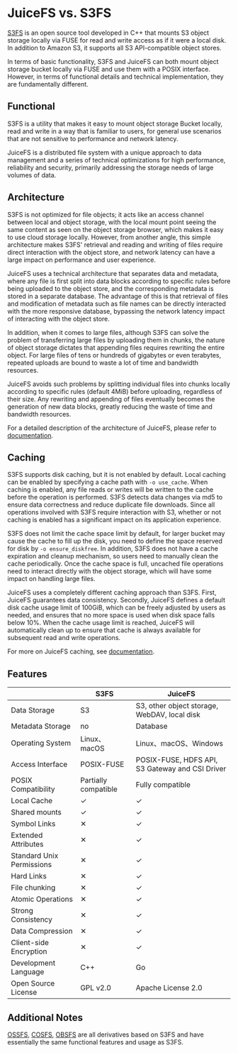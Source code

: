 # JuiceFS vs. S3FS

[S3FS](https://github.com/s3fs-fuse/s3fs-fuse) is an open source tool developed in C++ that mounts S3 object storage locally via FUSE for read and write access as if it were a local disk. In addition to Amazon S3, it supports all S3 API-compatible object stores.

In terms of basic functionality, S3FS and JuiceFS can both mount object storage bucket locally via FUSE and use them with a POSIX interface. However, in terms of functional details and technical implementation, they are fundamentally different.

## Functional

S3FS is a utility that makes it easy to mount object storage Bucket locally, read and write in a way that is familiar to users, for general use scenarios that are not sensitive to performance and network latency.

JuiceFS is a distributed file system with a unique approach to data management and a series of technical optimizations for high performance, reliability and security, primarily addressing the storage needs of large volumes of data.

## Architecture

S3FS is not optimized for file objects; it acts like an access channel between local and object storage, with the local mount point seeing the same content as seen on the object storage browser, which makes it easy to use cloud storage locally. However, from another angle, this simple architecture makes S3FS' retrieval and reading and writing of files require direct interaction with the object store, and network latency can have a large impact on performance and user experience.

JuiceFS uses a technical architecture that separates data and metadata, where any file is first split into data blocks according to specific rules before being uploaded to the object store, and the corresponding metadata is stored in a separate database. The advantage of this is that retrieval of files and modification of metadata such as file names can be directly interacted with the more responsive database, bypassing the network latency impact of interacting with the object store.

In addition, when it comes to large files, although S3FS can solve the problem of transferring large files by uploading them in chunks, the nature of object storage dictates that appending files requires rewriting the entire object. For large files of tens or hundreds of gigabytes or even terabytes, repeated uploads are bound to waste a lot of time and bandwidth resources.

JuiceFS avoids such problems by splitting individual files into chunks locally according to specific rules (default 4MiB) before uploading, regardless of their size. Any rewriting and appending of files eventually becomes the generation of new data blocks, greatly reducing the waste of time and bandwidth resources.

For a detailed description of the architecture of JuiceFS, please refer to [documentation](../introduction/architecture.md).

## Caching

S3FS supports disk caching, but it is not enabled by default. Local caching can be enabled by specifying a cache path with `-o use_cache`. When caching is enabled, any file reads or writes will be written to the cache before the operation is performed. S3FS detects data changes via md5 to ensure data correctness and reduce duplicate file downloads. Since all operations involved with S3FS require interaction with S3, whether or not caching is enabled has a significant impact on its application experience.

S3FS does not limit the cache space limit by default, for larger bucket may cause the cache to fill up the disk, you need to define the space reserved for disk by `-o ensure_diskfree`. In addition, S3FS does not have a cache expiration and cleanup mechanism, so users need to manually clean the cache periodically. Once the cache space is full, uncached file operations need to interact directly with the object storage, which will have some impact on handling large files.

JuiceFS uses a completely different caching approach than S3FS. First, JuiceFS guarantees data consistency. Secondly, JuiceFS defines a default disk cache usage limit of 100GiB, which can be freely adjusted by users as needed, and ensures that no more space is used when disk space falls below 10%. When the cache usage limit is reached, JuiceFS will automatically clean up to ensure that cache is always available for subsequent read and write operations.

For more on JuiceFS caching, see [documentation](../administration/cache_management.md).

## Features

|            | S3FS         | JuiceFS                            |
|------------|--------------|------------------------------------|
| Data Storage   | S3           | S3, other object storage, WebDAV, local disk |
| Metadata Storage | no           | Database                         |
| Operating System      | Linux、macOS | Linux、macOS、Windows            |
| Access Interface | POSIX-FUSE | POSIX-FUSE, HDFS API, S3 Gateway and CSI Driver |
| POSIX Compatibility | Partially compatible     | Fully compatible  |
| Local Cache   | ✓            | ✓                                |
| Shared mounts   | ✓            | ✓                                  |
| Symbol Links   | ✕            | ✓                          |
| Extended Attributes   | ✕            | ✓                          |
| Standard Unix Permissions | ✕        | ✓                          |
| Hard Links     | ✕            | ✓                                  |
| File chunking   | ✕            | ✓                                  |
| Atomic Operations   | ✕            | ✓                                  |
| Strong Consistency   | ✕            | ✓                                  |
| Data Compression   | ✕            | ✓                                  |
| Client-side Encryption  | ✕           | ✓                                  |
| Development Language   | C++          | Go                                 |
| Open Source License   | GPL v2.0     | Apache License 2.0                 |

## Additional Notes

[OSSFS](https://github.com/aliyun/ossfs), [COSFS](https://github.com/tencentyun/cosfs), [OBSFS](https://github.com/huaweicloud/huaweicloud-obs-obsfs) are all derivatives based on S3FS and have essentially the same functional features and usage as S3FS.
